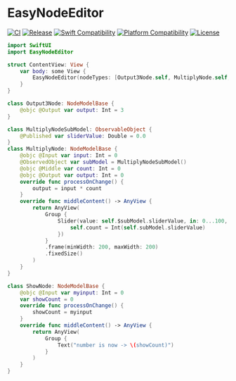 # EasyNodeEditor

[![CI](https://github.com/yukiny0811/easy-node-editor/actions/workflows/swift.yml/badge.svg?branch=main)](https://github.com/yukiny0811/easy-node-editor/actions/workflows/swift.yml)
[![Release](https://img.shields.io/github/v/release/yukiny0811/easy-node-editor)](https://github.com/yukiny0811/easy-node-editor/releases/latest)
[![Swift Compatibility](https://img.shields.io/endpoint?url=https%3A%2F%2Fswiftpackageindex.com%2Fapi%2Fpackages%2Fyukiny0811%2Feasy-node-editor%2Fbadge%3Ftype%3Dswift-versions)](https://swiftpackageindex.com/yukiny0811/easy-node-editor)
[![Platform Compatibility](https://img.shields.io/endpoint?url=https%3A%2F%2Fswiftpackageindex.com%2Fapi%2Fpackages%2Fyukiny0811%2Feasy-node-editor%2Fbadge%3Ftype%3Dplatforms)](https://swiftpackageindex.com/yukiny0811/easy-node-editor)
[![License](https://img.shields.io/github/license/yukiny0811/easy-node-editor)](https://github.com/yukiny0811/easy-node-editor/blob/main/LICENSE)

```.swift
import SwiftUI
import EasyNodeEditor

struct ContentView: View {
    var body: some View {
        EasyNodeEditor(nodeTypes: [Output3Node.self, MultiplyNode.self, ShowNode.self])
    }
}

class Output3Node: NodeModelBase {
    @objc @Output var output: Int = 3
}

class MultiplyNodeSubModel: ObservableObject {
    @Published var sliderValue: Double = 0.0
}
class MultiplyNode: NodeModelBase {
    @objc @Input var input: Int = 0
    @ObservedObject var subModel = MultiplyNodeSubModel()
    @objc @Middle var count: Int = 0
    @objc @Output var output: Int = 0
    override func processOnChange() {
        output = input * count
    }
    override func middleContent() -> AnyView {
        return AnyView(
            Group {
                Slider(value: self.$subModel.sliderValue, in: 0...100, onEditingChanged: { changed in
                    self.count = Int(self.subModel.sliderValue)
                })
            }
            .frame(minWidth: 200, maxWidth: 200)
            .fixedSize()
        )
    }
}

class ShowNode: NodeModelBase {
    @objc @Input var myinput: Int = 0
    var showCount = 0
    override func processOnChange() {
        showCount = myinput
    }
    override func middleContent() -> AnyView {
        return AnyView(
            Group {
                Text("number is now -> \(showCount)")
            }
        )
    }
}
```
